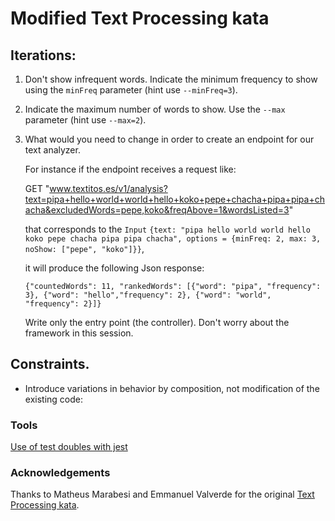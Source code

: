 # Modified Text Processing kata

## Iterations:

1. Don't show infrequent words. Indicate the minimum frequency to show using the `minFreq` parameter (hint use
   `--minFreq=3`).

2. Indicate the maximum number of words to show. Use the `--max` parameter  (hint use `--max=2`).

3. What would you need to change in order to create an endpoint for our text analyzer.

   For instance if the endpoint receives a request like:
   
   GET "www.textitos.es/v1/analysis?text=pipa+hello+world+world+hello+koko+pepe+chacha+pipa+pipa+chacha&excludedWords=pepe,koko&freqAbove=1&wordsListed=3"

   that corresponds to the `Input` `{text: "pipa hello world world hello koko pepe chacha pipa pipa chacha", options = {minFreq: 2, max: 3, noShow: ["pepe", "koko"]}}`, 
   
   it will produce the following Json response:

   `{"countedWords": 11, "rankedWords": [{"word": "pipa", "frequency": 3}, {"word": "hello","frequency": 2}, {"word": "world", "frequency": 2}]}`

   Write only the entry point (the controller). Don't worry about the framework in this session.

## Constraints.

- Introduce variations in behavior by composition, not modification of the existing code:

### Tools

[Use of test doubles with jest](https://gist.github.com/trikitrok/c35768c3f67e10f4f0c6ecb0320e64d7)

### Acknowledgements

Thanks to Matheus Marabesi and Emmanuel Valverde for the
original [Text Processing kata](https://www.codurance.com/katas/text-processing).
